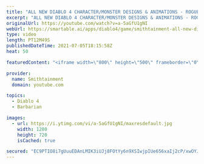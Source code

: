 ```yaml
---
title: "ALL NEW DIABLO 4 CHARACTER/MONSTER DESIGNS & ANIMATIONS - ROGUE -  BARBARIAN - DIABLO 4 GAMEPLAY"
excerpt: "ALL NEW DIABLO 4 CHARACTER/MONSTER DESIGNS & ANIMATIONS - ROGUE - BARBARIAN - DIABLO 4 GAMEPLAY Art is a critical part of what makes ..."
originalUrl: https://youtube.com/watch?v=a-5aGfU1gNI
webUrl: https://smartable.ai/apps/diablo4/game/smithtainment-all-new-diablo-4-charactermonster-designs-animations-rogue-barbarian-diablo-4-gameplay/
type: video
length: PT12M49S
publishedDateTime: 2021-07-05T18:15:58Z
heat: 50

featuredContent: "<iframe width=\"800\" height=\"500\" frameborder=\"0\" src=\"https://www.youtube.com/embed/a-5aGfU1gNI\" allow=\"accelerometer; autoplay; encrypted-media; gyroscope; picture-in-picture\" allowfullscreen></iframe>"

provider:
  name: Smithtainment
  domain: youtube.com

topics:
  - Diablo 4
  - Barbarian

images:
  - url: https://i.ytimg.com/vi/a-5aGfU1gNI/maxresdefault.jpg
    width: 1280
    height: 720
    isCached: true

secured: "EC9PTIO8i7gUuuEDAnLMIK3iUJj8FOtYy6n9XSIwjpIUe656xaIj2cP/xwOYJ/Ewd4f9qkdok49PZNDtxCAqiTWV1JTyJTHpagIsMlBQMhr6+6QN8ep5y7nrMXpVnEoGYO13sC4SAJC9uF6hBtr4kAweVTy9LF6wmKIn34e9/1WnGp1+uLWAjrJjGcPi21n+f9JuKFCk0pNo9M4nNZGVhA+ieSYFFnCsj8lSZrZomfvWYhiUV+GaRHj5kunRgGgqLnz9OcpaipluwAUm8NvhQHYXVtogOIgQuytxF0BZl8DwFSuVUhCqCv4ICq/VTFD2BIZwAeSNJWKP8W4g9jf+WjD4Y/LrDVH0NEhfUWadRXrR08iRjZaYIb5xYV5MNOjhd7dyVyEGszG9747E4DioJJCK01SZDldt4xJld4TgHbs=;TDI31/ZVulaqLgz7X0k2NA=="
---
```


